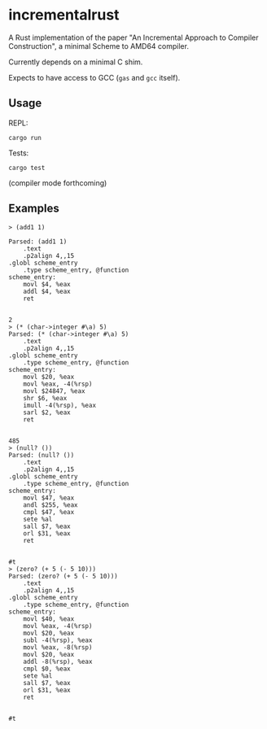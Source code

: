 # incrementalrust

A Rust implementation of the paper "An Incremental Approach to
Compiler Construction", a minimal Scheme to AMD64 compiler.

Currently depends on a minimal C shim.

Expects to have access to GCC (`gas` and `gcc` itself).

## Usage

REPL:

    cargo run

Tests:

    cargo test

(compiler mode forthcoming)

## Examples

    > (add1 1)

    Parsed: (add1 1)
        .text
        .p2align 4,,15
    .globl scheme_entry
        .type scheme_entry, @function
    scheme_entry:
        movl $4, %eax
        addl $4, %eax
        ret


    2
    > (* (char->integer #\a) 5)
    Parsed: (* (char->integer #\a) 5)
        .text
        .p2align 4,,15
    .globl scheme_entry
        .type scheme_entry, @function
    scheme_entry:
        movl $20, %eax
        movl %eax, -4(%rsp)
        movl $24847, %eax
        shr $6, %eax
        imull -4(%rsp), %eax
        sarl $2, %eax
        ret


    485
    > (null? ())
    Parsed: (null? ())
        .text
        .p2align 4,,15
    .globl scheme_entry
        .type scheme_entry, @function
    scheme_entry:
        movl $47, %eax
        andl $255, %eax
        cmpl $47, %eax
        sete %al
        sall $7, %eax
        orl $31, %eax
        ret


    #t
    > (zero? (+ 5 (- 5 10)))
    Parsed: (zero? (+ 5 (- 5 10)))
        .text
        .p2align 4,,15
    .globl scheme_entry
        .type scheme_entry, @function
    scheme_entry:
        movl $40, %eax
        movl %eax, -4(%rsp)
        movl $20, %eax
        subl -4(%rsp), %eax
        movl %eax, -8(%rsp)
        movl $20, %eax
        addl -8(%rsp), %eax
        cmpl $0, %eax
        sete %al
        sall $7, %eax
        orl $31, %eax
        ret


    #t
